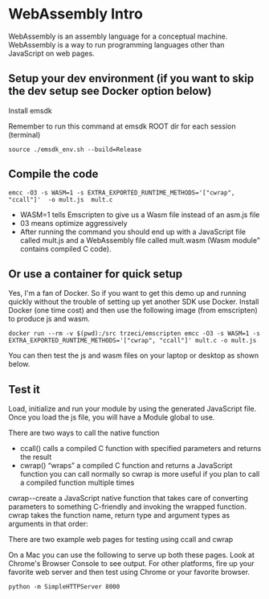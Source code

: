 # WebAssembly Intro

WebAssembly is an assembly language for a conceptual machine. WebAssembly is a way to run programming languages other than JavaScript on web pages.


## Setup your dev environment (if you want to skip the dev setup see Docker option below)

Install emsdk

Remember to run this command at emsdk ROOT dir for each session (terminal)

```source ./emsdk_env.sh --build=Release```

## Compile the code

```emcc -O3 -s WASM=1 -s EXTRA_EXPORTED_RUNTIME_METHODS='["cwrap", "ccall"]'  -o mult.js  mult.c```

- WASM=1 tells Emscripten to give us a Wasm file instead of an asm.js file
- 03 means optimize aggressively
- After running the command you should end up with a JavaScript file called mult.js and a WebAssembly file called mult.wasm (Wasm module" contains compiled C code).

## Or use a container for quick setup
Yes, I'm a fan of Docker.  So if you want to get this demo up and running quickly without the trouble of setting up yet another SDK use Docker.  Install Docker (one time cost) and then use the following  image (from emscripten) to produce js and wasm.  

```docker run --rm -v $(pwd):/src trzeci/emscripten emcc -O3 -s WASM=1 -s EXTRA_EXPORTED_RUNTIME_METHODS='["cwrap", "ccall"]' mult.c -o mult.js```

You can then test the js and wasm files on your laptop or desktop as shown below.

## Test it

Load, initialize and run your module by using the generated JavaScript file. Once you load the js file, you will have a Module global to use. 

There are two ways to call the native function
- ccall() calls a compiled C function with specified parameters and returns the result
- cwrap() “wraps” a compiled C function and returns a JavaScript function you can call normally
so cwrap is more useful if you plan to call a compiled function multiple times

cwrap--create a JavaScript native function that takes care of converting parameters to something C-friendly and invoking the wrapped function. cwrap takes the function name, return type and argument types as arguments in that order:  

There are two example web pages for testing using ccall and cwrap

On a Mac you can use the following to serve up both these pages. Look at Chrome's Browser Console to see output.  For other platforms, fire up your favorite web server and then test using Chrome or your favorite browser.

```python -m SimpleHTTPServer 8000```
